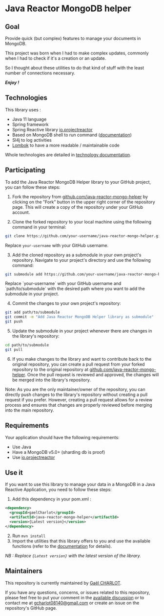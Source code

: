 # Java Reactor MongoDB helper

## Goal
Provide quick (but complex) features to manage your documents in MongoDB.

This project was born when I had to make complex updates, commonly when I had to check if it's a creation or an update.

So I thought about these utilities to do that kind of stuff with the least number of connections necessary.

***Enjoy !***

## Technologies
This library uses :
- Java 11 language
- Spring framework
- Spring Reactive library [io.projectreactor](https://projectreactor.io/docs)
- Based on MongoDB shell to run command ([documentation](https://www.mongodb.com/docs/manual/reference/command/))
- Sl4j to log activities
- [Lombok](https://projectlombok.org/features/) to have a more readable / maintainable code

Whole technologies are detailed in [technology documentation](docs/TECHNO.md).

## Participating
To add the Java Reactor MongoDB Helper library to your GitHub project, you can follow these steps:

1. Fork the repository from [github.com/java-reactor-mongo-helper](https://github.com/java-reactor-mongo-helper) by clicking on the "Fork" button in the upper right corner of the repository page. This will create a copy of the repository under your GitHub account.

2. Clone the forked repository to your local machine using the following command in your terminal:

```bash
git clone https://github.com/your-username/java-reactor-mongo-helper.git
```

Replace `your-username` with your GitHub username.

3. Add the cloned repository as a submodule in your own project's repository. Navigate to your project's directory and use the following command:

```bash
git submodule add https://github.com/your-username/java-reactor-mongo-helper.git path/to/submodule
```

Replace \`your-username\` with your GitHub username and \`path/to/submodule\` with the desired path where you want to add the submodule in your project.

4. Commit the changes to your own project's repository:

```bash
git add path/to/submodule
git commit -m "Add Java Reactor MongoDB Helper library as submodule"
git push
```

5. Update the submodule in your project whenever there are changes in the library's repository:
```bash
cd path/to/submodule
git pull
```

6. If you make changes to the library and want to contribute back to the original repository, you can create a pull request from your forked repository to the original repository at [github.com/java-reactor-mongo-helper](https://github.com/java-reactor-mongo-helper). Once the pull request is reviewed and approved, the changes will be merged into the library's repository.

Note: As you are the only maintainer/owner of the repository, you can directly push changes to the library's repository without creating a pull request if you prefer. However, creating a pull request allows for a review process and ensures that changes are properly reviewed before merging into the main repository.


## Requirements
Your application should have the following requirements:
- Use Java
- Have a MongoDB v5.0+ (sharding db is proof)
- Use [io.projectreactor](https://projectreactor.io/docs)

## Use it
If you want to use this library to manage your data in a MongoDB in a Java Reactive Application, you need to follow these steps:
1. Add this dependency in your pom.xml :
```xml
<dependency>
  <groupId>gaelCharlot</groupId>
  <artifactId>java-reactor-mongo-helper</artifactId>
  <version>{Latest version}</version>
</dependency>
```
2. Run `mvn install`
3. Import the utilities that this library offers to you and use the available functions (refer to the [documentation](http://www.mongohelper.documentation/javadoc/) for details).

_NB : Replace `{Latest version}` with the latest version of the library._

## Maintainers
This repository is currently maintained by [Gaël CHARLOT](https://github.com/gaelCharlot).

If you have any questions, concerns, or issues related to this repository, please feel free to put your comment in the [available discussion](https://github.com/gaelCharlot/java-reactor-mongo-helper/discussions/1) or to contact me at [gcharlot08140@gmail.com]() or create an issue on the repository's GitHub page.
